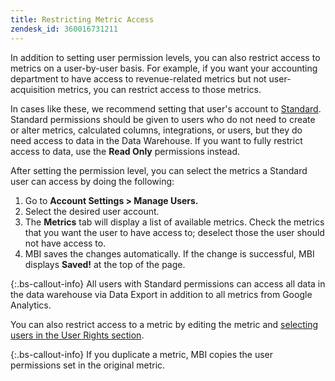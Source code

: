 ```yaml
---
title: Restricting Metric Access
zendesk_id: 360016731211
---
```


In addition to setting user permission levels, you can also restrict access to metrics on a user-by-user basis. For example, if you want your accounting department to have access to revenue-related metrics but not user-acquisition metrics, you can restrict access to those metrics.

In cases like these, we recommend setting that user's account to [Standard](../../administrator/user-management/user-management.md). Standard permissions should be given to users who do not need to create or alter metrics, calculated columns, integrations, or users, but they do need access to data in the Data Warehouse. If you want to fully restrict access to data, use the **Read Only** permissions instead.

After setting the permission level, you can select the metrics a Standard user can access by doing the following:

1. Go to **Account Settings &gt; Manage Users.**
1. Select the desired user account.
1. The **Metrics** tab will display a list of available metrics. Check the metrics that you want the user to have access to; deselect those the user should not have access to.
1. MBI saves the changes automatically. If the change is successful, MBI displays **Saved!** at the top of the page.

{:.bs-callout-info}
All users with Standard permissions can access all data in the data warehouse via Data Export in addition to all metrics from Google Analytics.

You can also restrict access to a metric by editing the metric and [selecting users in the User Rights section](../../data-user/reports/ess-manage-data-metrics.md).

{:.bs-callout-info}
If you duplicate a metric, MBI copies the user permissions set in the original metric.
